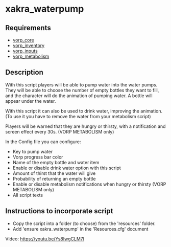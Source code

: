 # xakra_waterpump
## Requirements
- [vorp_core](https://github.com/VORPCORE/vorp-core-lua)
- [vorp_inventory](https://github.com/VORPCORE/vorp_inventory-lua)
- [vorp_inputs](https://github.com/VORPCORE/vorp_inputs-lua)
- [vorp_metabolism](https://github.com/VORPCORE/vorp_metabolism-lua)

## Description
With this script players will be able to pump water into the water pumps. They will be able to choose the number of empty bottles they want to fill, and the character will do the animation of pumping water. A bottle will appear under the water.

With this script it can also be used to drink water, improving the animation. (To use it you have to remove the water from your metabolism script)

Players will be warned that they are hungry or thirsty, with a notification and screen effect every 30s. (VORP METABOLISM only)

In the Config file you can configure:
-   Key to pump water
-   Vorp progress bar color
-   Name of the empty bottle and water item
-   Enable or disable drink water option with this script
-   Amount of thirst that the water will give
-   Probability of returning an empty bottle
-   Enable or disable metabolism notifications when hungry or thirsty (VORP METABOLISM only)
-   All script texts

## Instructions to incorporate script
-   Copy the script into a folder (to choose) from the 'resources' folder.
-   Add 'ensure xakra_waterpump' in the 'Resources.cfg' document

Video: https://youtu.be/Ys8IwgCLM7I